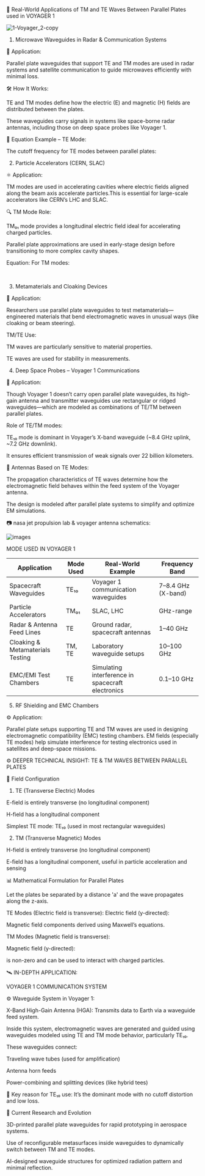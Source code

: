 🌌 Real-World Applications of TM and TE Waves Between Parallel Plates used in VOYAGER 1

![1-Voyager_2-copy](https://github.com/user-attachments/assets/9f978770-6a2c-48a5-ad21-7a0eca9d4bc1)

1. Microwave Waveguides in Radar & Communication Systems

📡 Application:

Parallel plate waveguides that support TE and TM modes are used in radar systems and satellite communication to guide microwaves efficiently with minimal loss.

🛠️ How It Works:

TE and TM modes define how the electric (E) and magnetic (H) fields are distributed between the plates.

These waveguides carry signals in systems like space-borne radar antennas, including those on deep space probes like Voyager 1.

📐 Equation Example – TE Mode:

The cutoff frequency for TE modes between parallel plates:

2. Particle Accelerators (CERN, SLAC)

⚛️ Application:

TM modes are used in accelerating cavities where electric fields aligned along the beam axis accelerate particles.This is essential for large-scale accelerators like CERN’s LHC and SLAC.


🔍 TM Mode Role:

TM₀₁ mode provides a longitudinal electric field ideal for accelerating charged particles.

Parallel plate approximations are used in early-stage design before transitioning to more complex cavity shapes.

Equation:
For TM modes:

​
 


3. Metamaterials and Cloaking Devices

🧪 Application:

Researchers use parallel plate waveguides to test metamaterials—engineered materials that bend electromagnetic waves in unusual ways (like cloaking or beam steering).

TM/TE Use:

TM waves are particularly sensitive to material properties.

TE waves are used for stability in measurements.




4. Deep Space Probes – Voyager 1 Communications

🚀 Application:

Though Voyager 1 doesn’t carry open parallel plate waveguides, its high-gain antenna and transmitter waveguides use rectangular or ridged waveguides—which are modeled as combinations of TE/TM between parallel plates.

Role of TE/TM modes:

TE₁₀ mode is dominant in Voyager’s X-band waveguide (~8.4 GHz uplink, ~7.2 GHz downlink).

It ensures efficient transmission of weak signals over 22 billion kilometers.

📡 Antennas Based on TE Modes:

The propagation characteristics of TE waves determine how the electromagnetic field behaves within the feed system of the Voyager antenna.

The design is modeled after parallel plate systems to simplify and optimize EM simulations.

📷 nasa jet propulsion lab & voyager antenna schematics:

![images](https://github.com/user-attachments/assets/020b8710-5224-48dd-aa12-8d67123cbf49)


MODE USED IN VOYAGER 1

| Application                      | Mode Used | Real-World Example                                | Frequency Band     |
| -------------------------------- | --------- | ------------------------------------------------- | ------------------ |
| Spacecraft Waveguides            | TE₁₀      | Voyager 1 communication waveguides                | 7–8.4 GHz (X-band) |
| Particle Accelerators            | TM₀₁      | SLAC, LHC                                         | GHz-range          |
| Radar & Antenna Feed Lines       | TE        | Ground radar, spacecraft antennas                 | 1–40 GHz           |
| Cloaking & Metamaterials Testing | TM, TE    | Laboratory waveguide setups                       | 10–100 GHz         |
| EMC/EMI Test Chambers            | TE        | Simulating interference in spacecraft electronics | 0.1–10 GHz         |

5. RF Shielding and EMC Chambers

⚙️ Application:

Parallel plate setups supporting TE and TM waves are used in designing electromagnetic compatibility (EMC) testing chambers.
EM fields (especially TE modes) help simulate interference for testing electronics used in satellites and deep-space missions.

⚙️ DEEPER TECHNICAL INSIGHT: TE & TM WAVES BETWEEN PARALLEL PLATES

🔹 Field Configuration

1. TE (Transverse Electric) Modes

E-field is entirely transverse (no longitudinal component) 

H-field has a longitudinal component

Simplest TE mode: TE₁₀ (used in most rectangular waveguides)

2. TM (Transverse Magnetic) Modes

H-field is entirely transverse (no longitudinal component) 


E-field has a longitudinal component, useful in particle acceleration and sensing



📊 Mathematical Formulation for Parallel Plates

Let the plates be separated by a distance 'a' and the wave propagates along the z-axis.

TE Modes (Electric field is transverse):
Electric field (y-directed):


Magnetic field components derived using Maxwell’s equations.

TM Modes (Magnetic field is transverse):

Magnetic field (y-directed):

is non-zero and can be used to interact with charged particles.


🛰️ IN-DEPTH APPLICATION: 


VOYAGER 1 COMMUNICATION SYSTEM


⚙️ Waveguide System in Voyager 1:

X-Band High-Gain Antenna (HGA): Transmits data to Earth via a waveguide feed system.

Inside this system, electromagnetic waves are generated and guided using waveguides modeled using TE and TM mode behavior, particularly TE₁₀.

These waveguides connect:

Traveling wave tubes (used for amplification)

Antenna horn feeds

Power-combining and splitting devices (like hybrid tees)

📡 Key reason for TE₁₀ use: It’s the dominant mode with no cutoff distortion and low loss.



🔬 Current Research and Evolution

3D-printed parallel plate waveguides for rapid prototyping in aerospace systems.

Use of reconfigurable metasurfaces inside waveguides to dynamically switch between TM and TE modes.

AI-designed waveguide structures for optimized radiation pattern and minimal reflection.





​





